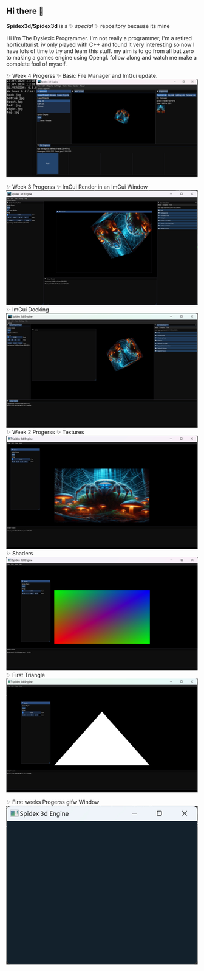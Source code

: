 ## Hi there 👋


**Spidex3d/Spidex3d** is a ✨ _special_ ✨ repository because its mine

Hi I'm The Dyslexic Programmer.
I'm not really a programmer, I'm a retired horticulturist.
iv only played with C++ and found it very interesting
so now I have lots of time to try and learn this stuff.
my aim is to go from all but zero to making a games engine using Opengl.
follow along and watch me make a complete fool of myself.

✨ Week 4 Progerss 
✨ Basic File Manager and ImGui update.
![image_alt](https://github.com/Spidex3d/Spidex3d/blob/dd73f84727db61fdf48547989d4f82ad0ac52695/Readme/File%20Manager.jpg)

✨ Week 3 Progerss 
✨ ImGui Render in an ImGui Window
![image_alt](https://github.com/Spidex3d/Spidex3d/blob/5caa8888b17b8e9a1f135da3d08c73be74208497/Readme/render_Imgui.jpg)
✨ ImGui Docking
![image_alt](https://github.com/Spidex3d/Spidex3d/blob/4ce858e04a7e00c81f57c244352758bbe8701e74/Readme/Docking.jpg)
✨ Week 2 Progerss 
✨ Textures
![image_alt](https://github.com/Spidex3d/Spidex3d/blob/81cf821299fb264ae0e2efdabf63641de2c4381b/Readme/Textures.jpg)
✨ Shaders
![image_alt](https://github.com/Spidex3d/Spidex3d/blob/22227e7559705d94b0c97911e3baf459ebd21a36/Readme/Shaders.jpg)
✨ First Triangle
![image_alt](https://github.com/Spidex3d/Spidex3d/blob/9d32be3b2f878fa2a2eebd0eb35c03973bcd974e/Readme/week_02.jpg)

✨ First weeks Progerss glfw Window 
![image alt](https://github.com/Spidex3d/Spidex3d/blob/2281196908abcf4e3247a3fdc5fe37e3045e9a02/Readme/week_01.jpg)



